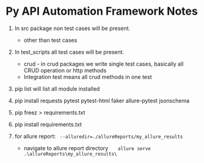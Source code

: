 # Py API Automation Framework Notes

1. In src package non test cases will be present.
    - other than test cases
2. In test_scripts all test cases will be present.
   - crud - in crud packages we write single test cases, 
   basically all CRUD operation or http methods
   - Integration test means all crud methods in one test
   
3. pip list will list all module installed
4.  pip install requests pytest pytest-html faker allure-pytest jsonschema
5. pip freez > requirements.txt
6. pip install requirements.txt
7. for allure report:
`  --alluredir=./allureReports/my_allure_results `
   - navigate to allure report directory
`   allure serve .\allureReports\my_allure_results\`

